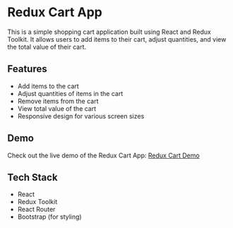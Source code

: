 # Redux Cart App

This is a simple shopping cart application built using React and Redux Toolkit. It allows users to add items to their cart, adjust quantities, and view the total value of their cart.

## Features

- Add items to the cart
- Adjust quantities of items in the cart
- Remove items from the cart
- View total value of the cart
- Responsive design for various screen sizes

## Demo

Check out the live demo of the Redux Cart App: [Redux Cart Demo](https://reduxcart-0104.netlify.app/)

## Tech Stack

- React
- Redux Toolkit
- React Router
- Bootstrap (for styling)

